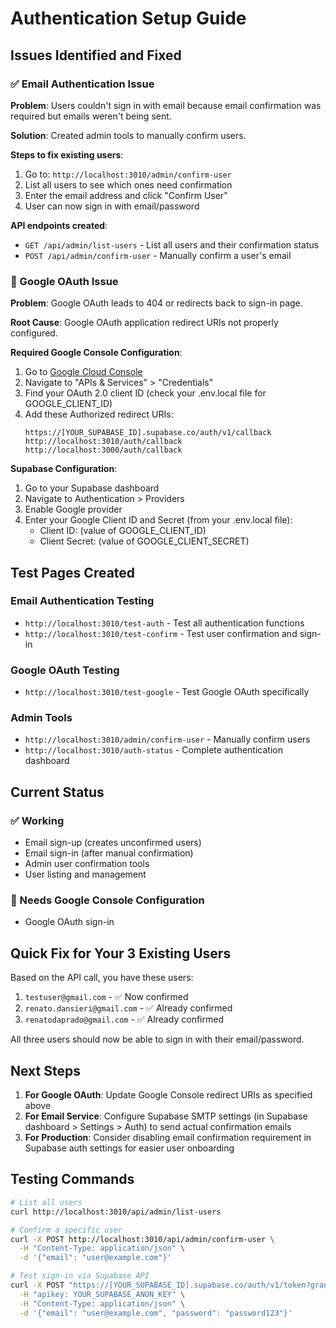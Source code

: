 # Authentication Setup Guide

## Issues Identified and Fixed

### ✅ Email Authentication Issue
**Problem**: Users couldn't sign in with email because email confirmation was required but emails weren't being sent.

**Solution**: Created admin tools to manually confirm users.

**Steps to fix existing users**:
1. Go to: `http://localhost:3010/admin/confirm-user`
2. List all users to see which ones need confirmation
3. Enter the email address and click "Confirm User"
4. User can now sign in with email/password

**API endpoints created**:
- `GET /api/admin/list-users` - List all users and their confirmation status
- `POST /api/admin/confirm-user` - Manually confirm a user's email

### 🔧 Google OAuth Issue
**Problem**: Google OAuth leads to 404 or redirects back to sign-in page.

**Root Cause**: Google OAuth application redirect URIs not properly configured.

**Required Google Console Configuration**:
1. Go to [Google Cloud Console](https://console.cloud.google.com/)
2. Navigate to "APIs & Services" > "Credentials"
3. Find your OAuth 2.0 client ID (check your .env.local file for GOOGLE_CLIENT_ID)
4. Add these Authorized redirect URIs:
   ```
   https://[YOUR_SUPABASE_ID].supabase.co/auth/v1/callback
   http://localhost:3010/auth/callback
   http://localhost:3000/auth/callback
   ```

**Supabase Configuration**:
1. Go to your Supabase dashboard
2. Navigate to Authentication > Providers
3. Enable Google provider
4. Enter your Google Client ID and Secret (from your .env.local file):
   - Client ID: (value of GOOGLE_CLIENT_ID)
   - Client Secret: (value of GOOGLE_CLIENT_SECRET)

## Test Pages Created

### Email Authentication Testing
- `http://localhost:3010/test-auth` - Test all authentication functions
- `http://localhost:3010/test-confirm` - Test user confirmation and sign-in

### Google OAuth Testing  
- `http://localhost:3010/test-google` - Test Google OAuth specifically

### Admin Tools
- `http://localhost:3010/admin/confirm-user` - Manually confirm users
- `http://localhost:3010/auth-status` - Complete authentication dashboard

## Current Status

### ✅ Working
- Email sign-up (creates unconfirmed users)
- Email sign-in (after manual confirmation)
- Admin user confirmation tools
- User listing and management

### 🔧 Needs Google Console Configuration
- Google OAuth sign-in

## Quick Fix for Your 3 Existing Users

Based on the API call, you have these users:
1. `testuser@gmail.com` - ✅ Now confirmed
2. `renato.dansieri@gmail.com` - ✅ Already confirmed  
3. `renatodaprado@gmail.com` - ✅ Already confirmed

All three users should now be able to sign in with their email/password.

## Next Steps

1. **For Google OAuth**: Update Google Console redirect URIs as specified above
2. **For Email Service**: Configure Supabase SMTP settings (in Supabase dashboard > Settings > Auth) to send actual confirmation emails
3. **For Production**: Consider disabling email confirmation requirement in Supabase auth settings for easier user onboarding

## Testing Commands

```bash
# List all users
curl http://localhost:3010/api/admin/list-users

# Confirm a specific user
curl -X POST http://localhost:3010/api/admin/confirm-user \
  -H "Content-Type: application/json" \
  -d '{"email": "user@example.com"}'

# Test sign-in via Supabase API
curl -X POST "https://[YOUR_SUPABASE_ID].supabase.co/auth/v1/token?grant_type=password" \
  -H "apikey: YOUR_SUPABASE_ANON_KEY" \
  -H "Content-Type: application/json" \
  -d '{"email": "user@example.com", "password": "password123"}'
```
